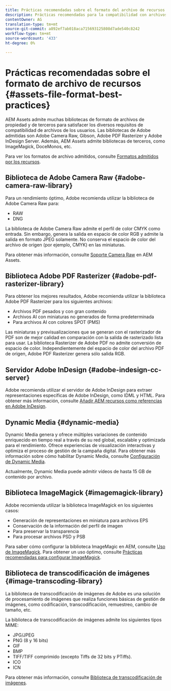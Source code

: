 ```yaml
---
title: Prácticas recomendadas sobre el formato del archivo de recursos
description: Prácticas recomendadas para la compatibilidad con archivos en AEM Assets.
contentOwner: AG
translation-type: tm+mt
source-git-commit: a892ef7ab018aca715693125808d7ade540c8242
workflow-type: tm+mt
source-wordcount: '433'
ht-degree: 0%

---
```



# Prácticas recomendadas sobre el formato de archivo de recursos {#assets-file-format-best-practices}

AEM Assets admite muchas bibliotecas de formato de archivos de propiedad y de terceros para satisfacer los diversos requisitos de compatibilidad de archivos de los usuarios. Las bibliotecas de Adobe admitidas son Adobe Camera Raw, Gibson, Adobe PDF Rasterizer y Adobe InDesign Server. Además, AEM Assets admite bibliotecas de terceros, como ImageMagick, DoceMonos, etc.

Para ver los formatos de archivo admitidos, consulte [Formatos admitidos por los recursos](assets-formats.md).

## Biblioteca de Adobe Camera Raw {#adobe-camera-raw-library}

Para un rendimiento óptimo, Adobe recomienda utilizar la biblioteca de Adobe Camera Raw para:

* RAW
* DNG

La biblioteca de Adobe Camera Raw admite el perfil de color CMYK como entrada. Sin embargo, genera la salida en espacio de color RGB y admite la salida en formato JPEG solamente. No conserva el espacio de color del archivo de origen (por ejemplo, CMYK) en las miniaturas.

Para obtener más información, consulte [Soporte Camera Raw](camera-raw.md) en AEM Assets.

## Biblioteca Adobe PDF Rasterizer {#adobe-pdf-rasterizer-library}

Para obtener los mejores resultados, Adobe recomienda utilizar la biblioteca Adobe PDF Rasterizer para los siguientes archivos:

* Archivos PDF pesados y con gran contenido
* Archivos AI con miniaturas no generados de forma predeterminada
* Para archivos AI con colores SPOT (PMS)

Las miniaturas y previsualizaciones que se generan con el rasterizador de PDF son de mejor calidad en comparación con la salida de rasterizado lista para usar. La biblioteca Rasterizer de Adobe PDF no admite conversión de espacio de color. Independientemente del espacio de color del archivo PDF de origen, Adobe PDF Rasterizer genera sólo salida RGB.

## Servidor Adobe InDesign {#adobe-indesign-cc-server}

Adobe recomienda utilizar el servidor de Adobe InDesign para extraer representaciones específicas de Adobe InDesign, como IDML y HTML. Para obtener más información, consulte [Añadir AEM recursos como referencias en Adobe InDesign](managing-linked-subassets.md#add-aem-assets-as-references-in-adobe-indesign).

## Dynamic Media  {#dynamic-media}

Dynamic Media genera y ofrece múltiples variaciones de contenido enriquecido en tiempo real a través de su red global, escalable y optimizada para el rendimiento. Ofrece experiencias de visualización interactivas y optimiza el proceso de gestión de la campaña digital. Para obtener más información sobre cómo habilitar Dynamic Media, consulte [Configuración de Dynamic Media](config-dynamic.md).

Actualmente, Dynamic Media puede admitir vídeos de hasta 15 GB de contenido por archivo.

## Biblioteca ImageMagick {#imagemagick-library}

Adobe recomienda utilizar la biblioteca ImageMagick en los siguientes casos:

* Generación de representaciones en miniatura para archivos EPS
* Conservación de la información del perfil de imagen
* Para preservar la transparencia
* Para procesar archivos PSD y PSB

Para saber cómo configurar la biblioteca ImageMagic en AEM, consulte [Uso de ImageMagick](media-handlers.md#an-example-using-imagemagick). Para obtener un uso óptimo, consulte [Prácticas recomendadas para configurar ImageMagick](best-practices-for-imagemagick.md).

## Biblioteca de transcodificación de imágenes {#image-transcoding-library}

La biblioteca de transcodificación de imágenes de Adobe es una solución de procesamiento de imágenes que realiza funciones básicas de gestión de imágenes, como codificación, transcodificación, remuestreo, cambio de tamaño, etc.

La biblioteca de transcodificación de imágenes admite los siguientes tipos MIME:

* JPG/JPEG
* PNG (8 y 16 bits)
* GIF
* BMP
* TIFF/TIFF comprimido (excepto Tiffs de 32 bits y PTiffs).
* ICO
* ICN

Para obtener más información, consulte [Biblioteca de transcodificación de imágenes](imaging-transcoding-library.md).
